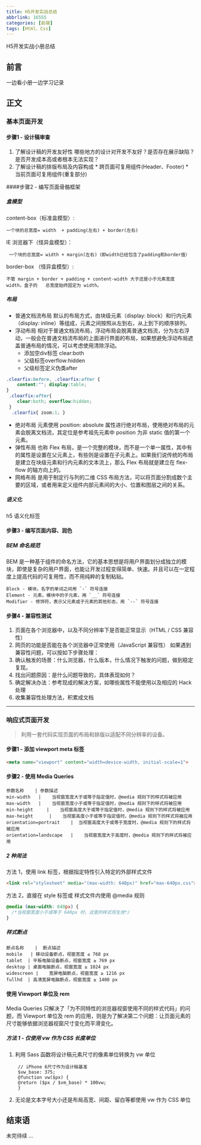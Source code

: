 ```yaml
---
title: H5开发实战总结
abbrlink: 16555
categories: [前端]
tags: [Html、Css]
---
```



H5开发实战小册总结
<!-- more -->
## 前言
一边看小册一边学习记录
## 正文
### 基本页面开发
#### 步骤1 - 设计稿审查
1.  了解设计稿的开发友好性
         哪些地方的设计对开发不友好？是否存在展示缺陷？是否开发成本高或者根本无法实现？
2.   了解设计稿的排版布局及内容构成
    *  跨页面可复用组件(Header、Footer)
    * 当前页面可复用组件(重复部分)

####步骤2 - 编写页面骨骼框架
##### 盒模型
content-box（标准盒模型）:

    一个块的总宽度= width  + padding(左右) + border(左右)

IE 浏览器下（怪异盒模型）：

     一个块的总宽度= width + margin(左右)（即width已经包含了padding和border值）  
border-box （怪异盒模型）:

    不管 margin + border + padding + content-width 大于还是小于元素宽度 width，盒子的   总宽度始终固定为 width。
##### 布局
- 普通文档流布局
    默认的布局方式，由块级元素（display: block）和行内元素（display: inline）等组成，元素之间按照从左到右，从上到下的顺序排列。
- 浮动布局
    相对于普通文档流布局，浮动布局会脱离普通文档流，分为左右浮动，一般会在普通文档流布局的上面进行界面的布局，如果想避免浮动布局遮盖普通布局的情况，可以考虑使用清除浮动。
    - 添加空div标签 clear:both
    - 父级标签overflow:hidden
    - 父级标签定义伪类after
```css
.clearfix:before, .clearfix:after { 
    content:""; display:table; 
}
 .clearfix:after{ 
    clear:both; overflow:hidden; 
 }
  .clearfix{ zoom:1; }
```
- 绝对布局
 元素使用 position: absolute 属性进行绝对布局，使用绝对布局的元素会脱离文档流，其定位是参考祖先元素中 position 为非 static 值的第一个元素。
- 弹性布局
也称 Flex 布局，是一个完整的模块，而不是一个单一属性，其中有的属性是设置在父元素上，有些则是设置在子元素上。如果我们说传统的布局是建立在块级元素和行内元素的文本流上，那么 Flex 布局就是建立在 flex-flow 的轴方向上的。
- 网格布局
是用于制定行与列的二维 CSS 布局方法，可以将页面分割成数个主要的区域，或者用来定义组件内部元素间的大小、位置和图层之间的关系。
##### 语义化
h5 语义化标签

#### 步骤3 - 编写页面内容、润色
##### BEM 命名规范
BEM 是一种基于组件的命名方法，它的基本思想是将用户界面划分成独立的模块，即使是复杂的用户界面，也能让开发过程变得简单、快速。并且可以在一定程度上提高代码的可复用性，而不用纯粹的复制粘贴。

    Block - 模块，名字的单词之间用 `-` 符号连接
    Element - 元素，模块中的子元素，用 `__` 符号连接
    Modifier - 修饰符，表示父元素或子元素的其他形态，用 `--` 符号连接

#### 步骤4 - 兼容性测试
1. 页面在各个浏览器中，以及不同分辨率下是否能正常显示（HTML / CSS 兼容性）
2. 网页的功能是否能在各个浏览器中正常使用（JavaScript 兼容性）
如果遇到兼容性问题，可以按如下步骤处理：
1. 确认触发的场景：什么浏览器，什么版本，什么情况下触发的问题，做到稳定复现。
2. 找出问题原因：是什么问题导致的，具体表现如何？
3. 确定解决办法：参考现成的解决方案，如哪些属性不能使用以及相应的 Hack 处理
4. 收集兼容性处理方法，积累成文档

- - - 
### 响应式页面开发
> 利用一套代码实现页面的布局和排版以适配不同分辨率的设备。
#### 步骤1 - 添加 viewport meta 标签
```html
<meta name="viewport" content="width=device-width, initial-scale=1">
```

#### 步骤2 - 使用 Media Queries
```table
参数名称	| 参数描述
min-width   |    当视窗宽度大于或等于指定值时，@media 规则下的样式将被应用
max-width   |    当视窗宽度小于或等于指定值时，@media 规则下的样式将被应用
min-height     |    当视窗高度大于或等于指定值时，@media 规则下的样式将被应用
max-height	    |    当视窗高度小于或等于指定值时，@media 规则下的样式将被应用
orientation=portrait	|  当视窗高度大于或等于宽度时，@media 规则下的样式将被应用
orientation=landscape	|    当视窗宽度大于高度时，@media 规则下的样式将被应用
```
##### 2 种用法
方法 1，使用 link 标签，根据指定特性引入特定的外部样式文件
```html
<link rel="stylesheet" media="(max-width: 640px)" href="max-640px.css">
```
方法 2，直接在 style 标签或 样式文件内使用 @media 规则
```css
@media (max-width: 640px) {
  /*当视窗宽度小于或等于 640px 时，这里的样式将生效*/
}
```
##### 样式断点
```table
断点名称	|  断点描述
mobile	 | 移动设备断点，视窗宽度 ≤ 768 px
tablet	| 平板电脑设备断点，视窗宽度 ≥ 769 px
desktop	| 桌面电脑断点，视窗宽度 ≥ 1024 px
widescreen | 	宽屏电脑断点，视窗宽度 ≥ 1216 px
fullhd	| 高清宽屏电脑断点，视窗宽度 ≥ 1408 px
```
#### 使用 Viewport 单位及 rem
Media Queries 只解决了「为不同特性的浏览器视窗使用不同的样式代码」的问题，而 Viewport 单位及 rem 的应用，则是为了解决第二个问题：让页面元素的尺寸能够依据浏览器视窗尺寸变化而平滑变化。
##### 方法 1 - 仅使用 vw 作为 CSS 长度单位
1. 利用 Sass 函数将设计稿元素尺寸的像素单位转换为 vw 单位
        
        // iPhone 6尺寸作为设计稿基准
        $vw_base: 375; 
        @function vw($px) {
        @return ($px / $vm_base) * 100vw;
        }
2. 无论是文本字号大小还是布局高宽、间距、留白等都使用 vw 作为 CSS 单位
## 结束语
未完待续 ...